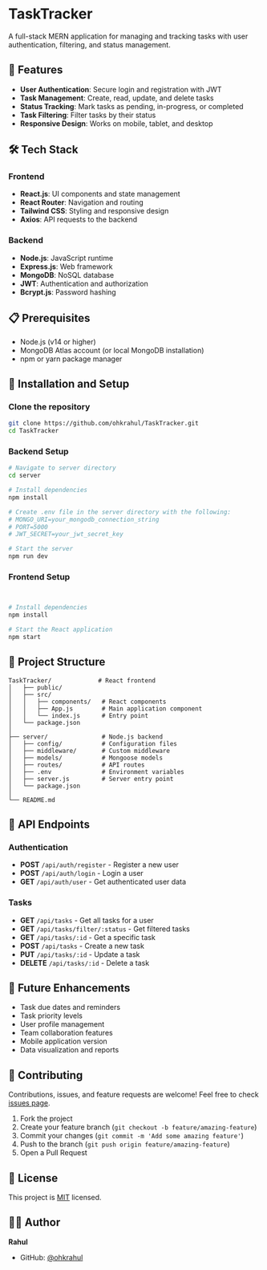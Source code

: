 # TaskTracker

A full-stack MERN application for managing and tracking tasks with user authentication, filtering, and status management.


## 🚀 Features

- **User Authentication**: Secure login and registration with JWT
- **Task Management**: Create, read, update, and delete tasks
- **Status Tracking**: Mark tasks as pending, in-progress, or completed
- **Task Filtering**: Filter tasks by their status
- **Responsive Design**: Works on mobile, tablet, and desktop

## 🛠️ Tech Stack

### Frontend
- **React.js**: UI components and state management
- **React Router**: Navigation and routing
- **Tailwind CSS**: Styling and responsive design
- **Axios**: API requests to the backend

### Backend
- **Node.js**: JavaScript runtime
- **Express.js**: Web framework
- **MongoDB**: NoSQL database
- **JWT**: Authentication and authorization
- **Bcrypt.js**: Password hashing

## 📋 Prerequisites

- Node.js (v14 or higher)
- MongoDB Atlas account (or local MongoDB installation)
- npm or yarn package manager

## 🔧 Installation and Setup

### Clone the repository
```bash
git clone https://github.com/ohkrahul/TaskTracker.git
cd TaskTracker
```

### Backend Setup
```bash
# Navigate to server directory
cd server

# Install dependencies
npm install

# Create .env file in the server directory with the following:
# MONGO_URI=your_mongodb_connection_string
# PORT=5000
# JWT_SECRET=your_jwt_secret_key

# Start the server
npm run dev
```

### Frontend Setup
```bash


# Install dependencies
npm install

# Start the React application
npm start
```


## 📁 Project Structure

```
TaskTracker/             # React frontend
│   ├── public/
│   ├── src/
│   │   ├── components/   # React components
│   │   ├── App.js        # Main application component
│   │   └── index.js      # Entry point
│   └── package.json
│
├── server/               # Node.js backend
│   ├── config/           # Configuration files
│   ├── middleware/       # Custom middleware
│   ├── models/           # Mongoose models
│   ├── routes/           # API routes
│   ├── .env              # Environment variables
│   ├── server.js         # Server entry point
│   └── package.json
│
└── README.md
```

## 🔄 API Endpoints

### Authentication
- **POST** `/api/auth/register` - Register a new user
- **POST** `/api/auth/login` - Login a user
- **GET** `/api/auth/user` - Get authenticated user data

### Tasks
- **GET** `/api/tasks` - Get all tasks for a user
- **GET** `/api/tasks/filter/:status` - Get filtered tasks
- **GET** `/api/tasks/:id` - Get a specific task
- **POST** `/api/tasks` - Create a new task
- **PUT** `/api/tasks/:id` - Update a task
- **DELETE** `/api/tasks/:id` - Delete a task

## 🌟 Future Enhancements

- Task due dates and reminders
- Task priority levels
- User profile management
- Team collaboration features
- Mobile application version
- Data visualization and reports

## 🤝 Contributing

Contributions, issues, and feature requests are welcome! Feel free to check [issues page](https://github.com/ohkrahul/TaskTracker/issues).

1. Fork the project
2. Create your feature branch (`git checkout -b feature/amazing-feature`)
3. Commit your changes (`git commit -m 'Add some amazing feature'`)
4. Push to the branch (`git push origin feature/amazing-feature`)
5. Open a Pull Request

## 📝 License

This project is [MIT](LICENSE) licensed.

## 👨‍💻 Author

**Rahul**

- GitHub: [@ohkrahul](https://github.com/ohkrahul)


